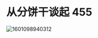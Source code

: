 # 从分饼干谈起  455

![1601098940312](https://gitee.com/gu_chun_bo/picture/raw/master/image/20200926134221-468797.png)

